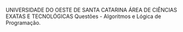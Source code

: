 UNIVERSIDADE DO OESTE DE SANTA CATARINA
ÁREA DE CIÊNCIAS EXATAS E TECNOLÓGICAS
Questões - Algoritmos e Lógica de Programação.
